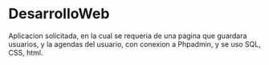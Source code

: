# DesarrolloWeb
Aplicacion solicitada, en la cual se requeria de una pagina que guardara usuarios, y la agendas del usuario, con conexion a Phpadmin, y se uso SQL, CSS, html.
